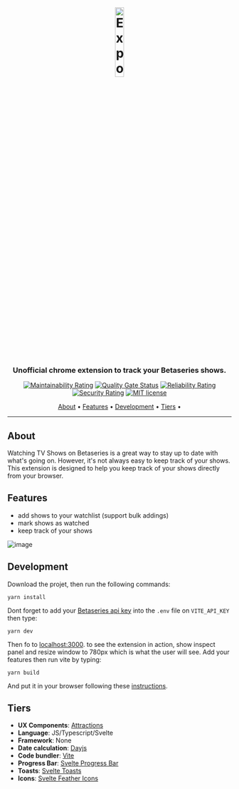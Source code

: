 <br>

<h1 align="center">
  <img style="width:20%" src="https://user-images.githubusercontent.com/11615615/148018980-32ba3be8-02ba-4641-beaa-02f8c83e7a0f.png" alt="Expo Ticket App preview" width="500" />
 </h1>

<h3 align="center" style="margin-bottom:15px">Unofficial chrome extension to track your Betaseries shows.</h3>

<div align="center">

[![Maintainability Rating](https://sonarcloud.io/api/project_badges/measure?project=AlexisAnzieu_betashowtracker&metric=sqale_rating)](https://sonarcloud.io/summary/new_code?id=AlexisAnzieu_Acti)
[![Quality Gate Status](https://sonarcloud.io/api/project_badges/measure?project=AlexisAnzieu_betashowtracker&metric=alert_status)](https://sonarcloud.io/summary/new_code?id=AlexisAnzieu_Acti)
[![Reliability Rating](https://sonarcloud.io/api/project_badges/measure?project=AlexisAnzieu_betashowtracker&metric=reliability_rating)](https://sonarcloud.io/summary/new_code?id=AlexisAnzieu_Acti)
[![Security Rating](https://sonarcloud.io/api/project_badges/measure?project=AlexisAnzieu_betashowtracker&metric=security_rating)](https://sonarcloud.io/summary/new_code?id=AlexisAnzieu_Acti)
[![MIT license](https://img.shields.io/badge/License-MIT-blue.svg)](https://lbesson.mit-license.org/)

</div>

<p align="center">
  <a href="#about">About</a> •
  <a href="#features">Features</a> •
  <a href="#development">Development</a> •
  <a href="#tiers">Tiers</a> •
</p>

---

## About

Watching TV Shows on Betaseries is a great way to stay up to date with what's going on. However, it's not always easy to keep track of your shows. This extension is designed to help you keep track of your shows directly from your browser.

## Features

-   add shows to your watchlist (support bulk addings)
-   mark shows as watched
-   keep track of your shows

![image](https://user-images.githubusercontent.com/11615615/148100563-6647bd24-c171-4faf-ab64-330ef6f59cef.png)

## Development

Download the projet, then run the following commands:

```shell
yarn install
```

Dont forget to add your [Betaseries api key](https://www.betaseries.com/en/api/) into the `.env` file on `VITE_API_KEY` then type:

```shell
yarn dev
```

Then fo to [localhost:3000](http://localhost:3000). to see the extension in action, show inspect panel and resize window to 780px which is what the user will see. Add your features then run vite by typing:

```
yarn build
```

And put it in your browser following these [instructions](https://developer.chrome.com/docs/extensions/mv3/getstarted/).

## Tiers

-   **UX Components**: <a href="https://illright.github.io/attractions/">Attractions</a>
-   **Language**: JS/Typescript/Svelte
-   **Framework**: None
-   **Date calculation**: <a href="https://day.js.org/">Dayjs</a>
-   **Code bundler**: <a href="https://vitejs.dev/">Vite</a>
-   **Progress Bar**: <a href="https://www.npmjs.com/package/@okrad/svelte-progressbar">Svelte Progress Bar</a>
-   **Toasts**: <a href="https://www.npmjs.com/package/@zerodevx/svelte-toast">Svelte Toasts</a>
-   **Icons**: <a href="https://www.npmjs.com/package/svelte-feather-icons">Svelte Feather Icons</a>
